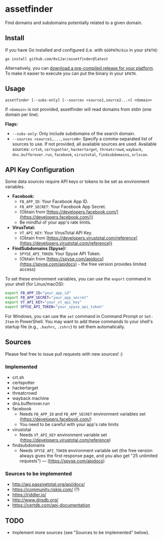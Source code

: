 # assetfinder

Find domains and subdomains potentially related to a given domain.


## Install

If you have Go installed and configured (i.e. with `$GOPATH/bin` in your `$PATH`):

```
go install github.com/0x1Jar/assetfinder@latest
```

Alternatively, you can [download a pre-compiled release for your platform](https://github.com/0x1Jar/assetfinder/releases).
To make it easier to execute you can put the binary in your `$PATH`.

## Usage

```
assetfinder [--subs-only] [--sources <source1,source2...>] <domain>
```

If `<domain>` is not provided, assetfinder will read domains from stdin (one domain per line).

**Flags:**
* `--subs-only`: Only include subdomains of the search domain.
* `--sources <source1,...,sourceN>`: Specify a comma-separated list of sources to use. If not provided, all available sources are used.
  Available sources: `crtsh`, `certspotter`, `hackertarget`, `threatcrowd`, `wayback`, `dns.bufferover.run`, `facebook`, `virustotal`, `findsubdomains`, `urlscan`.

## API Key Configuration

Some data sources require API keys or tokens to be set as environment variables.

*   **Facebook:**
    *   `FB_APP_ID`: Your Facebook App ID.
    *   `FB_APP_SECRET`: Your Facebook App Secret.
    *   (Obtain from [https://developers.facebook.com/](https://developers.facebook.com/))
    *   Be mindful of your app's rate limits.
*   **VirusTotal:**
    *   `VT_API_KEY`: Your VirusTotal API Key.
    *   (Obtain from [https://developers.virustotal.com/reference](https://developers.virustotal.com/reference))
*   **FindSubdomains (Spyse):**
    *   `SPYSE_API_TOKEN`: Your Spyse API Token.
    *   (Obtain from [https://spyse.com/apidocs](https://spyse.com/apidocs) - the free version provides limited access)

To set these environment variables, you can use the `export` command in your shell (for Linux/macOS):
```bash
export FB_APP_ID="your_app_id"
export FB_APP_SECRET="your_app_secret"
export VT_API_KEY="your_vt_api_key"
export SPYSE_API_TOKEN="your_spyse_api_token"
```
For Windows, you can use the `set` command in Command Prompt or `Set-Item` in PowerShell.
You may want to add these commands to your shell's startup file (e.g., `.bashrc`, `.zshrc`) to set them automatically.

## Sources

Please feel free to issue pull requests with new sources! :)

### Implemented
* crt.sh
* certspotter
* hackertarget
* threatcrowd
* wayback machine
* dns.bufferover.run
* facebook
    * Needs `FB_APP_ID` and `FB_APP_SECRET` environment variables set (https://developers.facebook.com/)
    * You need to be careful with your app's rate limits
* virustotal
    * Needs `VT_API_KEY` environment variable set (https://developers.virustotal.com/reference)
* findsubdomains
    * Needs `SPYSE_API_TOKEN` environment variable set (the free version always gives the first response page, and you also get "25 unlimited requests") — (https://spyse.com/apidocs)

### Sources to be implemented
* http://api.passivetotal.org/api/docs/
* https://community.riskiq.com/ (?)
* https://riddler.io/
* http://www.dnsdb.org/
* https://certdb.com/api-documentation

## TODO
* Implement more sources (see "Sources to be implemented" below).
